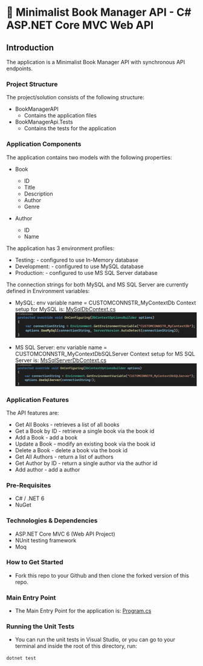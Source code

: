 # 📖 Minimalist Book Manager API - C# ASP.NET Core MVC Web API

## Introduction
The application is a Minimalist Book Manager API with synchronous API endpoints.

### Project Structure
The project/solution consists of the following structure:

* BookManagerAPI
	* Contains the application files
* BookManagerApi.Tests
	* Contains the tests for the application

### Application Components
The application contains two models with the following properties:

* Book
	* ID
	* Title
	* Description
	* Author
	* Genre

* Author
	* ID
	* Name

The application has 3 environment profiles:

- Testing: - configured to use In-Memory database
- Development: - configured to use MySQL database
- Production: - configured to use MS SQL Server database

The connection strings for both MySQL and MS SQL Server are currently defined in Environment variables:

- MySQL: env variable name = CUSTOMCONNSTR_MyContextDb
	Context setup for MySQL is: [MySqlDbContext.cs](./BookManagerApi/Data/MySqlDbContext.cs)
![Alt text](https://github.com/Hayley96/lm-lab-csharp-book-manager-api/blob/main/BookManagerApi/resources/MySQLConnectionString.png?raw=true "MySQL Connection Setup")
	
- MS SQL Server: env variable name = CUSTOMCONNSTR_MyContextDbSQLServer
	Context setup for MS SQL Server is: [MsSqlServerDbContext.cs](./BookManagerApi/Data/MsSqlServerDbContext.cs)
![Alt text](https://github.com/Hayley96/lm-lab-csharp-book-manager-api/blob/main/BookManagerApi/resources/MsSQLServerConnectionString.png?raw=true "MSSQL Server Connection Setup")

### Application Features
The API features are:
* Get All Books - retrieves a list of all books
* Get a Book by ID - retrieve a single book via the book id
* Add a Book - add a book
* Update a Book - modify an existing book via the book id
* Delete a Book - delete a book via the book id
* Get All Authors - return a list of authors
* Get Author by ID - return a single author via the author id
* Add author - add a author

### Pre-Requisites
- C# / .NET 6
- NuGet

### Technologies & Dependencies
- ASP.NET Core MVC 6 (Web API Project)
- NUnit testing framework
- Moq

### How to Get Started
- Fork this repo to your Github and then clone the forked version of this repo.

### Main Entry Point
- The Main Entry Point for the application is: [Program.cs](./BookManagerApi/Program.cs)

### Running the Unit Tests
- You can run the unit tests in Visual Studio, or you can go to your terminal and inside the root of this directory, run:

`dotnet test`